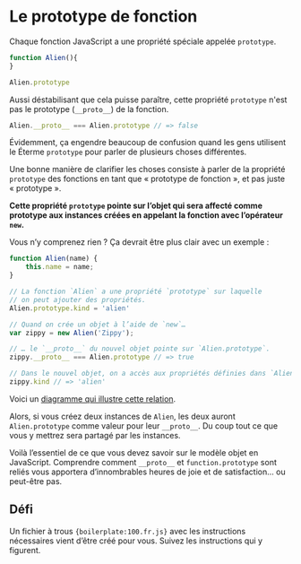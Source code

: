 Le prototype de fonction
========================

Chaque fonction JavaScript a une propriété spéciale appelée `prototype`.

```js
function Alien(){
}

Alien.prototype
```

Aussi déstabilisant que cela puisse paraître, cette propriété `prototype`
n'est pas le prototype (`__proto__`) de la fonction.

```js
Alien.__proto__ === Alien.prototype // => false
```

Évidemment, ça engendre beaucoup de confusion quand les gens utilisent le
Éterme `prototype` pour parler de plusieurs choses différentes.

Une bonne manière de clarifier les choses consiste à parler de la propriété
`prototype` des fonctions en tant que « prototype de fonction », et pas juste
« prototype ».

**Cette propriété `prototype` pointe sur l’objet qui sera affecté comme
prototype aux instances créées en appelant la fonction avec l’opérateur
`new`.**

Vous n’y comprenez rien ?  Ça devrait être plus clair avec un exemple :

```js
function Alien(name) {
	this.name = name;
}

// La fonction `Alien` a une propriété `prototype` sur laquelle
// on peut ajouter des propriétés.
Alien.prototype.kind = 'alien'

// Quand on crée un objet à l’aide de `new`…
var zippy = new Alien('Zippy');

// … le `__proto__` du nouvel objet pointe sur `Alien.prototype`.
zippy.__proto__ === Alien.prototype // => true

// Dans le nouvel objet, on a accès aux propriétés définies dans `Alien.prototype`.
zippy.kind // => 'alien'
```

Voici un [diagramme qui illustre cette relation](https://docs.google.com/drawings/d/1AKJcvxs0t3iGtqkRV8rFAWlo7tojkOSwjfhr1NWaTb0/pub?w=889&h=482).

Alors, si vous créez deux instances de `Alien`, les deux auront
`Alien.prototype` comme valeur pour leur `__proto__`.  Du coup tout ce que
vous y mettrez sera partagé par les instances.

Voilà l’essentiel de ce que vous devez savoir sur le modèle objet en
JavaScript.  Comprendre comment `__proto__` et `function.prototype` sont
reliés vous apportera d’innombrables heures de joie et de satisfaction…  ou
peut-être pas.

Défi
----

Un fichier à trous `{boilerplate:100.fr.js}` avec les instructions nécessaires vient d’être
créé pour vous.  Suivez les instructions qui y figurent.
